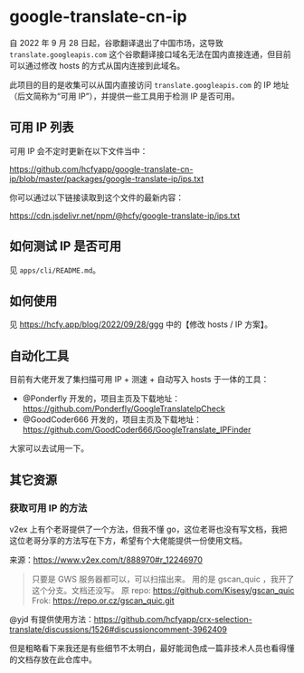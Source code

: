 # google-translate-cn-ip

自 2022 年 9 月 28 日起，谷歌翻译退出了中国市场，这导致 `translate.googleapis.com` 这个谷歌翻译接口域名无法在国内直接连通，但目前可以通过修改 hosts 的方式从国内连接到此域名。

此项目的目的是收集可以从国内直接访问 `translate.googleapis.com` 的 IP 地址（后文简称为“可用 IP”），并提供一些工具用于检测 IP 是否可用。

## 可用 IP 列表

可用 IP 会不定时更新在以下文件当中：

https://github.com/hcfyapp/google-translate-cn-ip/blob/master/packages/google-translate-ip/ips.txt

你可以通过以下链接读取到这个文件的最新内容：

https://cdn.jsdelivr.net/npm/@hcfy/google-translate-ip/ips.txt

## 如何测试 IP 是否可用

见 `apps/cli/README.md`。

## 如何使用

见 https://hcfy.app/blog/2022/09/28/ggg 中的【修改 hosts / IP 方案】。

## 自动化工具

目前有大佬开发了集扫描可用 IP + 测速 + 自动写入 hosts 于一体的工具：

- @Ponderfly 开发的，项目主页及下载地址：https://github.com/Ponderfly/GoogleTranslateIpCheck
- @GoodCoder666 开发的，项目主页及下载地址：https://github.com/GoodCoder666/GoogleTranslate_IPFinder

大家可以去试用一下。

## 其它资源

### 获取可用 IP 的方法

v2ex 上有个老哥提供了一个方法，但我不懂 go，这位老哥也没有写文档，我把这位老哥分享的方法写在下方，希望有个大佬能提供一份使用文档。

来源：https://www.v2ex.com/t/888970#r_12246970

> 只要是 GWS 服务器都可以，可以扫描出来。
> 用的是 gscan_quic ，我开了这个分支。文档还没写。
> 原 repo: https://github.com/Kisesy/gscan_quic
> Frok: https://repo.or.cz/gscan_quic.git

@yjd 有提供使用方法：https://github.com/hcfyapp/crx-selection-translate/discussions/1526#discussioncomment-3962409

但是粗略看下来我还是有些细节不太明白，最好能润色成一篇非技术人员也看得懂的文档存放在此仓库中。
